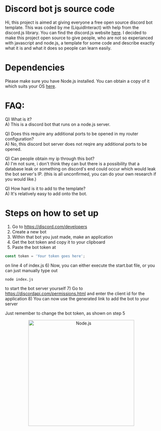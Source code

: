 # Discord bot js source code

Hi, this project is aimed at giving everyone a free open source discord bot template. This was coded by me (LiquidInteract) with help from the discord.js library. You can find the discord.js website <a href="https://discord.js.org/#/">here</a>.
I decided to make this project open source to give people, who are not so experianced with javascript and node.js, a template for some code and describe exactly what it is and what it does so people can learn easily.

# Dependencies
Please make sure you have Node.js installed. You can obtain a copy of it which suits your OS <a href="https://nodejs.org/en/download/">here</a>.

# FAQ:
Q) What is it?<br>
A) This is a discord bot that runs on a node.js server.

Q) Does this require any additional ports to be opened in my router configuration?<br>
A) No, this discord bot server does not reqire any additional ports to be opened.

Q) Can people obtain my ip through this bot?<br>
A) I'm not sure, i don't think they can but there is a possibility that a database leak or something on discord's end could occur which would leak the bot server's IP. (this is all unconfirmed, you can do your own research if you would like.)

Q) How hard is it to add to the template?<br>
A) It's relatively easy to add onto the bot.

# Steps on how to set up

1) Go to <a href="https://discord.com/developers">https://discord.com/developers</a>
2) Create a new bot
3) Within that bot you just made, make an application
4) Get the bot token and copy it to your clipboard
5) Paste the bot token at
```js 
const token = 'Your token goes here';
```
on line 4 of index.js
6) Now, you can either execute the start.bat file, or you can just manually type out
```shell
node index.js
```
to start the bot server yourself
7) Go to https://discordapi.com/permissions.html and enter the client id for the application
8) You can now use the generated link to add the bot to your server

Just remember to change the bot token, as shown on step 5

<p align="center">
  <img src="https://i.imgur.com/CpPw5PY.png" width="350" title="Node.js">
</p>